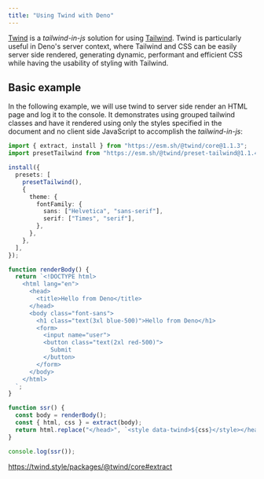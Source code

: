 ```yaml
---
title: "Using Twind with Deno"
---
```


[Twind](https://twind.style/) is a _tailwind-in-js_ solution for using
[Tailwind](https://tailwindcss.com/). Twind is particularly useful in Deno's
server context, where Tailwind and CSS can be easily server side rendered,
generating dynamic, performant and efficient CSS while having the usability of
styling with Tailwind.

## Basic example

In the following example, we will use twind to server side render an HTML page
and log it to the console. It demonstrates using grouped tailwind classes and
have it rendered using only the styles specified in the document and no client
side JavaScript to accomplish the _tailwind-in-js_:

```ts
import { extract, install } from "https://esm.sh/@twind/core@1.1.3";
import presetTailwind from "https://esm.sh/@twind/preset-tailwind@1.1.4";

install({
  presets: [
    presetTailwind(),
    {
      theme: {
        fontFamily: {
          sans: ["Helvetica", "sans-serif"],
          serif: ["Times", "serif"],
        },
      },
    },
  ],
});

function renderBody() {
  return `<!DOCTYPE html>
    <html lang="en">
      <head>
        <title>Hello from Deno</title>
      </head>
      <body class="font-sans">
        <h1 class="text(3xl blue-500)">Hello from Deno</h1>
        <form>
          <input name="user">
          <button class="text(2xl red-500)">
            Submit
          </button>
        </form>
      </body>
    </html>
  `;
}

function ssr() {
  const body = renderBody();
  const { html, css } = extract(body);
  return html.replace("</head>", `<style data-twind>${css}</style></head>`);
}

console.log(ssr());
```

https://twind.style/packages/@twind/core#extract
